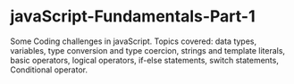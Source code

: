 # javaScript-Fundamentals-Part-1
Some Coding challenges in javaScript. 
Topics covered: data types, variables, type conversion and type coercion, strings and template literals, basic operators, logical operators, if-else statements, switch statements, Conditional operator.
